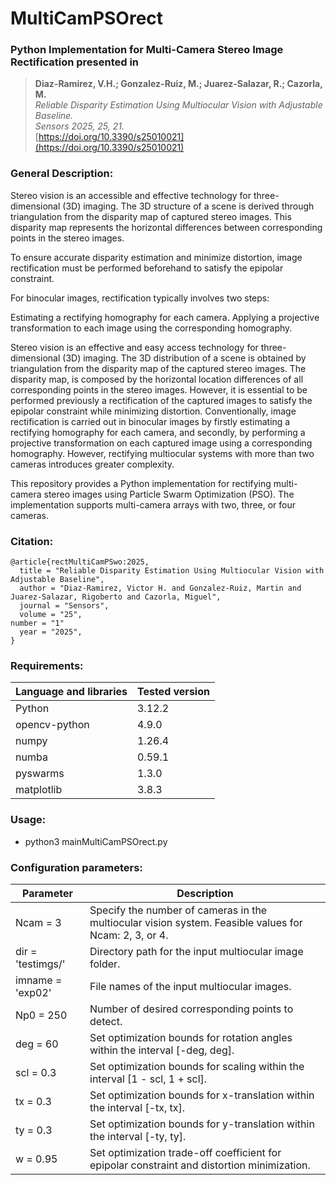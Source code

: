 # MultiCamPSOrect
### Python Implementation for Multi-Camera Stereo Image Rectification presented in

> **Diaz-Ramirez, V.H.; Gonzalez-Ruiz, M.; Juarez-Salazar, R.; Cazorla, M.**  
> _Reliable Disparity Estimation Using Multiocular Vision with Adjustable Baseline._  
> _Sensors 2025, 25, 21._  
> [https://doi.org/10.3390/s25010021](https://doi.org/10.3390/s25010021)  


### General Description:
<p>Stereo vision is an accessible and effective technology for three-dimensional (3D) imaging. The 3D structure of a scene is derived through triangulation from the disparity map of captured stereo images. This disparity map represents the horizontal differences between corresponding points in the stereo images.

To ensure accurate disparity estimation and minimize distortion, image rectification must be performed beforehand to satisfy the epipolar constraint.

For binocular images, rectification typically involves two steps:

Estimating a rectifying homography for each camera.
Applying a projective transformation to each image using the corresponding homography.</p>

<p>
Stereo vision is an effective and easy access technology for three-dimensional (3D) imaging.
The 3D distribution of a scene is obtained by triangulation from the disparity map of the captured stereo images. 
The disparity map, is composed by the horizontal location differences of all corresponding points in the stereo images. 
However, it is essential to be performed previously a rectification of the captured images to satisfy the epipolar constraint while minimizing distortion. 
Conventionally, image rectification is carried out in binocular images by firstly estimating a rectifying homography for each camera, and secondly, by performing a projective transformation on each captured image using a corresponding homography. 
However, rectifying multiocular systems with more than two cameras introduces greater complexity.</p> 

<p>This repository provides a Python implementation for rectifying multi-camera stereo images using Particle Swarm Optimization (PSO). The implementation supports multi-camera arrays with two, three, or four cameras.</p>

### Citation:

	@article{rectMultiCamPSwo:2025,		
	  title = "Reliable Disparity Estimation Using Multiocular Vision with Adjustable Baseline",
	  author = "Diaz-Ramirez, Victor H. and Gonzalez-Ruiz, Martin and Juarez-Salazar, Rigoberto and Cazorla, Miguel",
	  journal = "Sensors",
	  volume = "25",
    number = "1"   
	  year = "2025",
	} 

### Requirements:

| Language and libraries | Tested version |
|------------------------| --- |
| Python                 | 3.12.2 |
| opencv-python          | 4.9.0 |
| numpy | 1.26.4 |
| numba | 0.59.1 |
| pyswarms | 1.3.0 |
| matplotlib | 3.8.3 |
 
### Usage:
  - python3 mainMultiCamPSOrect.py

### Configuration parameters:

| Parameter | Description                                                                                           |
| --------- |-------------------------------------------------------------------------------------------------------|
| Ncam = 3 | Specify the number of cameras in the multiocular vision system. Feasible values for Ncam: 2, 3, or 4. |
| dir = 'testimgs/' | Directory path for the input multiocular image folder.                                                |
| imname = 'exp02' | File names of the input multiocular images.                                                           |
| Np0 = 250 | Number of desired corresponding points to detect.                                                     |
| deg = 60 | Set optimization bounds for rotation angles within the interval [-deg, deg].                          |
| scl = 0.3 | Set optimization bounds for scaling within the interval [1 - scl, 1 + scl].                           |
| tx = 0.3 | Set optimization bounds for x-translation within the interval [-tx, tx].                              |
| ty = 0.3 | Set optimization bounds for y-translation within the interval [-ty, ty].                              | 
| w = 0.95 | Set optimization trade-off coefficient for epipolar constraint and distortion minimization. |

